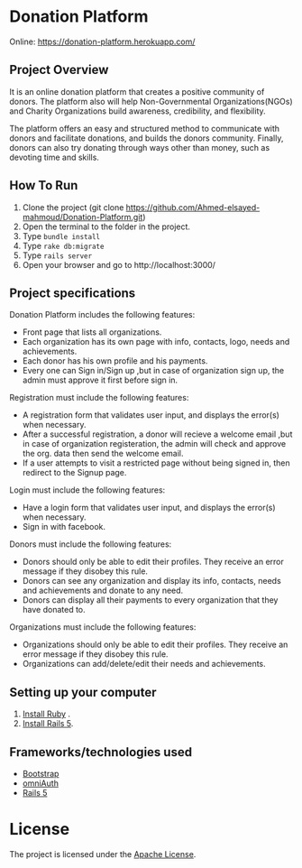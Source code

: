 # Donation Platform

Online: https://donation-platform.herokuapp.com/

## Project Overview 

It is an online donation platform that creates a positive community of donors. The platform also will help
Non-Governmental Organizations(NGOs) and Charity Organizations build awareness, credibility, and flexibility.

The platform offers an easy and structured method to communicate with donors and facilitate donations, and builds the donors community. 
Finally, donors can also try donating through ways other than money, such as devoting time and skills.


## How To Run

1. Clone the project (git clone https://github.com/Ahmed-elsayed-mahmoud/Donation-Platform.git)
2. Open the terminal to the folder in the project.
3. Type `bundle install`
4. Type `rake db:migrate`
5. Type `rails server`
6. Open your browser and go to http://localhost:3000/

## Project specifications

Donation Platform includes the following features:
- Front page that lists all organizations.
- Each organization has its own page with info, contacts, logo, needs and achievements.
- Each donor has his own profile and his payments.
- Every one can Sign in/Sign up ,but in case of organization sign up, the admin must approve it first before sign in.

Registration must include the following features:
- A registration form that validates user input, and displays the error(s) when necessary.
- After a successful registration, a donor will recieve a welcome email ,but in case of organization registeration, 
the admin will check and approve the org. data then send the welcome email.
- If a user attempts to visit a restricted page without being signed in, then redirect to the Signup page.

Login must include the following features:
- Have a login form that validates user input, and displays the error(s) when necessary.
- Sign in with facebook.

Donors must include the following features:
- Donors should only be able to edit their profiles. They receive an error message if they disobey this rule.
- Donors can see any organization and display its info, contacts, needs and achievements and donate to any need.
- Donors can display all their payments to every organization that they have donated to.

Organizations must include the following features:
- Organizations should only be able to edit their profiles. They receive an error message if they disobey this rule.
- Organizations can add/delete/edit their needs and achievements.

## Setting up your computer

1. [Install Ruby](https://www.ruby-lang.org/en/documentation/installation/) .
2. [Install Rails 5](http://installrails.com/).

## Frameworks/technologies used
- [Bootstrap](http://getbootstrap.com/)
- [omniAuth](https://github.com/omniauth/omniauth)
- [Rails 5](http://weblog.rubyonrails.org/2016/6/30/Rails-5-0-final/)


  
# License

The project is licensed under the [Apache License](LICENSE).